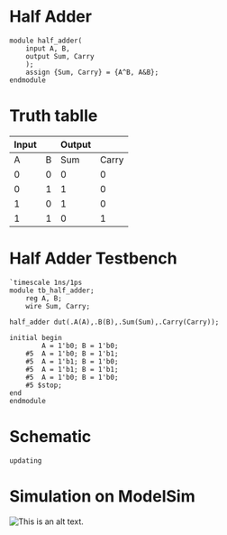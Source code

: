 # Half Adder 
```
module half_adder(
	input A, B,
	output Sum, Carry
	);
	assign {Sum, Carry} = {A^B, A&B};
endmodule
```

# Truth tablle
|Input| |Output| |
|-----|-|------|-|
|A|B|Sum|Carry|
|0|0|0|0|
|0|1|1|0|
|1|0|1|0|
|1|1|0|1|

# Half Adder Testbench
```
`timescale 1ns/1ps
module tb_half_adder;
	reg A, B;
	wire Sum, Carry;

half_adder dut(.A(A),.B(B),.Sum(Sum),.Carry(Carry));

initial begin
		A = 1'b0; B = 1'b0;
	#5	A = 1'b0; B = 1'b1;
	#5 	A = 1'b1; B = 1'b0;
	#5	A = 1'b1; B = 1'b1;
	#5	A = 1'b0; B = 1'b0;
	#5 $stop;
end
endmodule
```

# Schematic
`updating`

# Simulation on ModelSim
![This is an alt text.](https://i.imgur.com/PXMXXs3.png "Half Adder Simulation")

